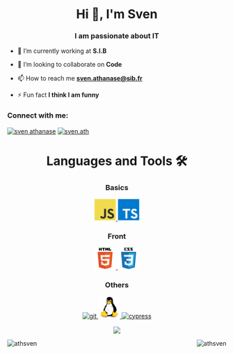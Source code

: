 <h1 align="center">Hi 👋, I'm Sven</h1>
<h3 align="center">I am passionate about IT</h3>

- 🔭 I’m currently working at **S.I.B**

- 👯 I’m looking to collaborate on **Code**

- 📫 How to reach me **sven.athanase@sib.fr**

- ⚡ Fun fact **I think I am funny**

<h3 align="left">Connect with me:</h3>
<p align="left">
<a href="https://linkedin.com/in/sven athanase" target="blank"><img align="center" src="https://raw.githubusercontent.com/rahuldkjain/github-profile-readme-generator/master/src/images/icons/Social/linked-in-alt.svg" alt="sven athanase" height="30" width="40" /></a>
<a href="https://instagram.com/sven.ath" target="blank"><img align="center" src="https://raw.githubusercontent.com/rahuldkjain/github-profile-readme-generator/master/src/images/icons/Social/instagram.svg" alt="sven.ath" height="30" width="40" /></a>
</p>

<!-- Technos -->
<h1 align="center">Languages and Tools 🛠</h1>

<p align="center">

<h3 align="center">Basics</h3>
<p align="center">
    <a href="https://developer.mozilla.org/en-US/docs/Web/JavaScript" target="_blank"> <img src="https://raw.githubusercontent.com/devicons/devicon/master/icons/javascript/javascript-original.svg" alt="javascript" width="50" height="50"/> </a>
    <a href="https://www.typescriptlang.org/" target="_blank"> <img src="https://raw.githubusercontent.com/devicons/devicon/master/icons/typescript/typescript-original.svg" alt="typescript" width="50" height="50"/> </a>
</p>

<h3 align="center">Front</h3>
<p align="center">
    <a href="https://www.w3.org/html/" target="_blank"> <img src="https://raw.githubusercontent.com/devicons/devicon/master/icons/html5/html5-original-wordmark.svg" alt="html5" width="50" height="50"/> </a>
    <a href="https://www.w3schools.com/css/" target="_blank"> <img src="https://raw.githubusercontent.com/devicons/devicon/master/icons/css3/css3-original-wordmark.svg" alt="css3" width="50" height="50"/> </a>
</p>

<h3 align="center">Others</h3>
<p align="center">
    <a href="https://git-scm.com/" target="_blank"> <img src="https://www.vectorlogo.zone/logos/git-scm/git-scm-icon.svg" alt="git" width="50" height="50"/> </a>  
    <a href="https://www.linux.org/" target="_blank"> <img src="https://raw.githubusercontent.com/devicons/devicon/master/icons/linux/linux-original.svg" alt="linux" width="50" height="50"/> </a>
    <a href="https://www.gns3.com" target="_blank" rel="noreferrer"> <img src="https://avatars.githubusercontent.com/u/2739187?s=280&v=4" alt="cypress" width="40" height="40"/> </a>
</p>
<p align="center">
    <img align="center" src="https://media.giphy.com/media/z5iCvo1oCbqt7ukMQs/giphy.gif">
</p>

<p><img align="right" src="https://github-readme-stats.vercel.app/api?username=athsven&show_icons=true&locale=en" alt="athsven" />

<img src="https://github-readme-streak-stats.herokuapp.com/?user=athsven&" alt="athsven" /></p>

